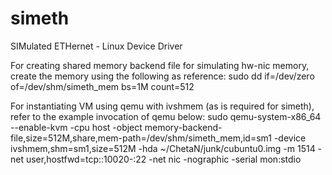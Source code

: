 # simeth
SIMulated ETHernet - Linux Device Driver

For creating shared memory backend file for simulating hw-nic memory, create the memory using the following as reference:
sudo dd if=/dev/zero of=/dev/shm/simeth_mem bs=1M count=512

For instantiating VM using qemu with ivshmem (as is required for simeth), refer to the example invocation of qemu below:
sudo qemu-system-x86_64 --enable-kvm -cpu host -object memory-backend-file,size=512M,share,mem-path=/dev/shm/simeth_mem,id=sm1 -device ivshmem,shm=sm1,size=512M -hda ~/ChetaN/junk/cubuntu0.img -m 1514 -net user,hostfwd=tcp::10020-:22 -net nic -nographic -serial mon:stdio

